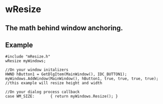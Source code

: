# wResize
The math behind window anchoring.
-----------------
Example
-----------------
```
#include "mResize.h"
wResize myWindows;

//On your window initalizers
HWND hButton1 = GetDlgItem(MainWindow(), IDC_BUTTON1);
myWindows.AddWindow(MainWindow(), hButton1, true, true, true, true); //this example will resize height and width

//On your dialog process callback
case WM_SIZE:		{ return myWindows.Resize(); }
```
